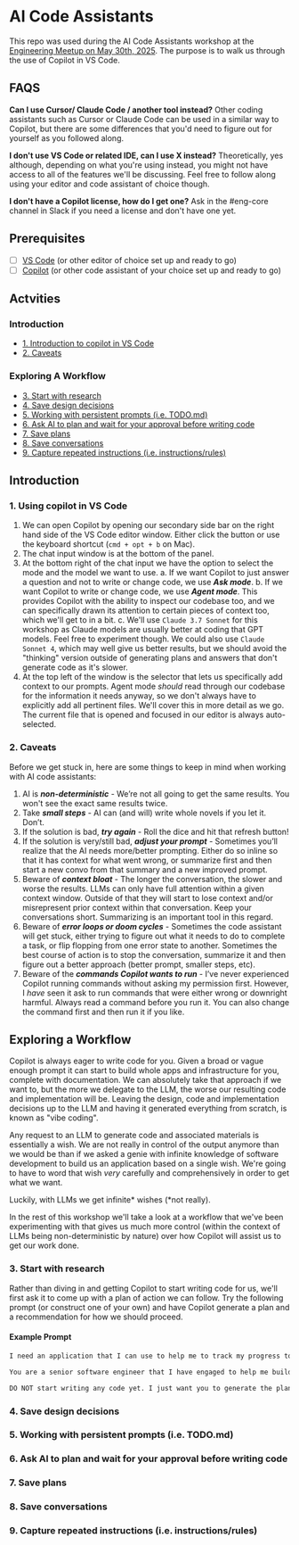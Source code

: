 # AI Code Assistants

This repo was used during the AI Code Assistants workshop at the [Engineering Meetup on May 30th, 2025](TODO://link_to_recording). The purpose is to walk us through the use of Copilot in VS Code.

## FAQS

**Can I use Cursor/ Claude Code / another tool instead?**
Other coding assistants such as Cursor or Claude Code can be used in a similar way to Copilot, but there are some differences that you'd need to figure out for yourself as you followed along.

**I don't use VS Code or related IDE, can I use X instead?**
Theoretically, yes although, depending on what you're using instead, you might not have access to all of the features we'll be discussing. Feel free to follow along using your editor and code assistant of choice though.

**I don't have a Copilot license, how do I get one?**
Ask in the #eng-core channel in Slack if you need a license and don't have one yet.

## Prerequisites

- [ ] [VS Code](https://code.visualstudio.com/docs/setup/setup-overview) (or other editor of choice set up and ready to go)
- [ ] [Copilot](https://code.visualstudio.com/docs/copilot/setup) (or other code assistant of your choice set up and ready to go)

## Actvities

### Introduction

- [1. Introduction to copilot in VS Code](#1-introduction-to-copilot-in-vs-code)
- [2. Caveats](#2-caveats)

### Exploring A Workflow

- [3. Start with research](#3-start-with-research)
- [4. Save design decisions](#4-save-design-decisions)
- [5. Working with persistent prompts (i.e. TODO.md)](#5-working-with-persistent-prompts-ie-todomd)
- [6. Ask AI to plan and wait for your approval before writing code](#6-ask-ai-to-plan-and-wait-for-your-approval-before-writing-code)
- [7. Save plans](#7-save-plans)
- [8. Save conversations](#8-save-conversations)
- [9. Capture repeated instructions (i.e. instructions/rules)](#9-capture-repeated-instructions-ie-instructionsrules)

## Introduction

### 1. Using copilot in VS Code

1. We can open Copilot by opening our secondary side bar on the right hand side of the VS Code editor window. Either click the <!--TODO: add image of button --> button or use the keyboard shortcut (`cmd + opt + b` on Mac).
2. The chat input window is at the bottom of the panel.
3. At the bottom right of the chat input we have the option to select the mode and the model we want to use.
  a. If we want Copilot to just answer a question and not to write or change code, we use ***Ask mode***.
  b. If we want Copilot to write or change code, we use ***Agent mode***. This provides Copilot with the ability to inspect our codebase too, and we can specifically drawn its attention to certain pieces of context too, which we'll get to in a bit.
  c. We'll use `Claude 3.7 Sonnet` for this workshop as Claude models are usually better at coding that GPT models. Feel free to experiment though. We could also use `Claude Sonnet 4`, which may well give us better results, but we should avoid the "thinking" version outside of generating plans and answers that don't generate code as it's slower.
4. At the top left of the window is the selector that lets us specifically add context to our prompts. Agent mode _should_ read through our codebase for the information it needs anyway, so we don't always have to explicitly add all pertinent files. We'll cover this in more detail as we go. The current file that is opened and focused in our editor is always auto-selected.

### 2. Caveats

Before we get stuck in, here are some things to keep in mind when working with AI code assistants:

1. AI is ***non-deterministic*** - We’re not all going to get the same results. You won't see the exact same results twice.
2. Take ***small steps*** - AI can (and will) write whole novels if you let it. Don’t.
3. If the solution is bad, ***try again*** - Roll the dice and hit that refresh button!
4. If the solution is very/still bad, ***adjust your prompt*** - Sometimes you’ll realize that the AI needs more/better prompting. Either do so inline so that it has context for what went wrong, or summarize first and then start a new convo from that summary and a new improved prompt.
5. Beware of ***context bloat*** - The longer the conversation, the slower and worse the results. LLMs can only have full attention within a given context window. Outside of that they will start to lose context and/or misrepresent prior context within that conversation. Keep your conversations short. Summarizing is an important tool in this regard.
6. Beware of ***error loops or doom cycles*** - Sometimes the code assistant will get stuck, either trying to figure out what it needs to do to complete a task, or flip flopping from one error state to another. Sometimes the best course of action is to stop the conversation, summarize it and then figure out a better approach (better prompt, smaller steps, etc).
7. Beware of the ***commands Copilot wants to run*** - I’ve never experienced Copilot running commands without asking my permission first. However, I *have* seen it ask to run commands that were either wrong or downright harmful. Always read a command before you run it. You can also change the command first and then run it if you like.

## Exploring a Workflow

Copilot is always eager to write code for you. Given a broad or vague enough prompt it can start to build whole apps and infrastructure for you, complete with documentation. We can absolutely take that approach if we want to, but the more we delegate to the LLM, the worse our resulting code and implementation will be. Leaving the design, code and implementation decisions up to the LLM and having it generated everything from scratch, is known as "vibe coding".

Any request to an LLM to generate code and associated materials is essentially a wish. We are not really in control of the output anymore than we would be than if we asked a genie with infinite knowledge of software development to build us an application based on a single wish. We're going to have to word that wish _very_ carefully and comprehensively in order to get what we want.

Luckily, with LLMs we get infinite* wishes (*not really).

In the rest of this workshop we'll take a look at a workflow that we've been experimenting with that gives us much more control (within the context of LLMs being non-deterministic by nature) over how Copilot will assist us to get our work done.

### 3. Start with research

Rather than diving in and getting Copilot to start writing code for us, we'll first ask it to come up with a plan of action we can follow. Try the following prompt (or construct one of your own) and have Copilot generate a plan and a recommendation for how we should proceed.

#### Example Prompt

```markdown
I need an application that I can use to help me to track my progress towards my goals. I want to be able to add goals by giving them a name, a proposed start date and a frequency for how often I need to make progress (i.e. daily, weekly, on the nth of month). I also want to be able to mark goals as pending, active, completed or abandonned. I'd like to use a web interface on my laptop and an app on my iPhone to access and use the application. Ideally, most of the code would be shared between these two user interfaces so that I don't have so much maintenance to do.

You are a senior software engineer that I have engaged to help me build this application. I want you to start by coming up with a plan for how think you should tackle this build. List the choices that we have for the tech stack, the deploy stack and any other pertinent information, making clear recommendations for the direction you think we should take. I also want you to list any security considerations alongside any regulatory information I would need in order to use this application in the United Kingdom. I want to deploy this to some kind of cloud or SaaS service so that I don't have to host my own hardware.

DO NOT start writing any code yet. I just want you to generate the plan and recommendations for me. I'll work with you to refine the plan and let you know when I'm ready to move onto next steps.
```

### 4. Save design decisions

### 5. Working with persistent prompts (i.e. TODO.md)

### 6. Ask AI to plan and wait for your approval before writing code

### 7. Save plans

### 8. Save conversations

### 9. Capture repeated instructions (i.e. instructions/rules)
